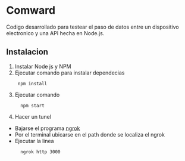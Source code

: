 # Comward
Codigo desarrollado para testear el paso de datos entre un dispositivo electronico y una API hecha en Node.js.
## Instalacion
1. Instalar Node js y NPM
2. Ejecutar comando para instalar dependecias
   ```
    npm install
   ```
3. Ejecutar comando 
   ```
     npm start
   ```
4. Hacer un tunel
  * Bajarse el programa [ngrok](https://ngrok.com/)
  * Por el terminal ubicarse en el path donde se localiza el ngrok
  * Ejecutar la linea
    ```
      ngrok http 3000
    ```